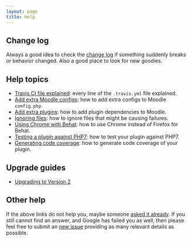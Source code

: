 ```yaml
---
layout: page
title: Help
---
```


## Change log

Always a good idea to check the [change log](CHANGELOG.md) if something suddenly breaks or behavior
changed.  Also a good place to look for new goodies.

## Help topics

* [Travis CI file explained](TravisFileExplained.html): every line of the `.travis.yml` file explained.
* [Add extra Moodle configs](AddExtraConfig.html): how to add extra configs to Moodle `config.php`.
* [Add extra plugins](AddExtraPlugins.html): how to add plugin dependencies to Moodle.
* [Ignoring files](IgnoringFiles.html): how to ignore files that might be causing failures.
* [Using Chrome with Behat](Chrome.md): how to use Chrome instead of Firefox for Behat.
* [Testing a plugin against PHP7](PHP7.html): how to test your plugin against PHP7.
* [Generating code coverage](CodeCoverage.html): how to generate code coverage of your plugin.

## Upgrade guides

* [Upgrading to Version 2](UPGRADE-2.0.md)


## Other help

If the above links do not help you, maybe someone
[asked it already](https://github.com/moodlerooms/moodle-plugin-ci/issues?q=is%3Aissue%20label%3Aquestion).
If you still cannot find an answer, and Google has failed you as well, then please feel free
to submit an [new issue](https://github.com/moodlerooms/moodle-plugin-ci/issues/new) providing
as many relevant details as possible.
